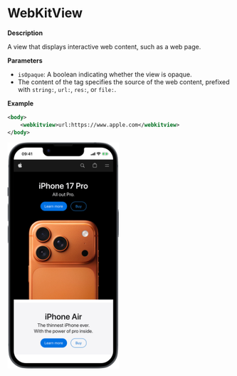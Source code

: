# WebKitView

**Description**

A view that displays interactive web content, such as a web page.

**Parameters**

- `isOpaque`: A boolean indicating whether the view is opaque.
- The content of the tag specifies the source of the web content, prefixed with `string:`, `url:`, `res:`, or `file:`.

**Example**

```xml
<body>
    <webkitview>url:https://www.apple.com</webkitview>
</body>
```
<img src="/Screenshots/Views/Custom/webkitview_1.png" width="250" alt="Screenshot">
